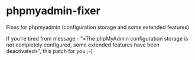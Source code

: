 # phpmyadmin-fixer
Fixes for phpmyadmin (configuration storage and some extended features)

If you're tired from message - "«The phpMyAdmin configuration storage is not completely configured, some extended features have been deactivated»", this patch for you ;-)
